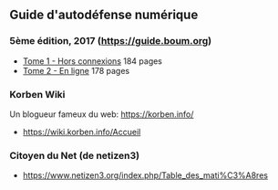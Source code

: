 ## Guide d'autodéfense numérique
### 5ème édition, 2017 (https://guide.boum.org)
* [Tome 1 - Hors connexions](https://guide.boum.org/tomes/1_hors_connexions/pdf/) 184 pages
* [Tome 2 - En ligne](https://guide.boum.org/tomes/2_en_ligne/pdf/) 178 pages

### Korben Wiki
Un blogueur fameux du web: https://korben.info/
* https://wiki.korben.info/Accueil

### Citoyen du Net (de netizen3)
* https://www.netizen3.org/index.php/Table_des_mati%C3%A8res
